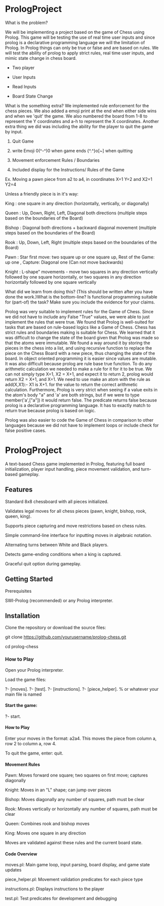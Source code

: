 # PrologProject
What is the problem?

We will be implementing a project based on the game of Chess using Prolog. This game will be testing the use of real time user inputs and since prolog is a declarative programming language we will the limitation of Prolog. In Prolog things can only be true or false and are based on rules. We will test the ability of prolog to apply strict rules, real time user inputs, and mimic state change in chess board.

- Two player

- User Inputs

- Read Inputs

- Board State Change

What is the something extra?
We implemented rule enforcement for the chess pieces. We also added a emoji print at the end when either side wins and when we 'quit' the game. We also numbered the board from 1-8 to represent the Y coordinates and a-h to represent the X coordinates. Another extra thing we did was including the ability for the player to quit the game by input.

1. Quit Game

2. write Emoji 0(^-^)0 when game ends {^.^}o[~] when quitting

3. Movement enforcement Rules / Boundaries

4. Included display for the Instructions/ Rules of the Game

Ex. Moving a pawn piece from a2 to a4, in coordinates X=1 Y=2 and X2=1 Y2=4

Unless a friendly piece is in it's way:

King  : one square in any direction (horizontally, vertically, or diagonally)

Queen : Up, Down, Right, Left, Diagonal both directions (multiple steps based on the boundaries of the Board)

Bishop : Diagonal both directions + backward diagonal movement (multiple steps based on the boundaries of the Board)

Rook  : Up, Down, Left, Right (multiple steps based on the boundaries of the Board)

Pawn  : Star first move: two square up or one square up, Rest of the Game: up one , Capture: Diagonal one (Can not move backwards)

Knight  : L-shape" movements - move two squares in any direction vertically followed by one square horizontally, or two squares in any direction horizontally followed by one square vertically

What did we learn from doing this?
(This should be written after you have done the work.)What is the bottom-line? Is functional programming suitable for (part-of) the task? Make sure you include the evidence for your claims.

Prolog was very suitable to implement rules for the Game of Chess. Since we did not have to include any False "True" values, we were able to just implement the rules that were true. We found that Prolog is well-suited for tasks that are based on rule-based logics like a Game of Chess. Chess has strict rules and boundaries making is suitable for Chess. We learned that it was difficult to change the state of the board given that Prolog was made so that the atoms were immutable. We found a way around it by storing the pieces in the chess into a list, and using recursive function to replace the piece on the Chess Board with a new piece, thus changing the state of the board. In object oriented programming it is easier since values are mutable. It was also difficult because prolog are rule base true function. To do any arithmetic calculation we needed to make a rule for it for it to be true. We can not simply type X=1, X2 = X+1, and expect it to return 2, prolog would return X2 = X+1, and X=1. We need to use make an atom with the rule as add(X,X1):- X1 is X+1. for the value to return the correct arithmetic calculation. Furthermore, Prolog is very strict when seeing if a value exits in the atom's body "a" and 'a' are both strings, but if we were to type member('a',["a"]) it would return false. The predicate returns false because prolog is a declarative programming language. It has to exactly match to return true because prolog is based on logic.

Prolog was also easier to code the Game of Chess in comparison to other languages because we did not have to implement loops or include check for false positive cases.


# PrologProject

A text-based Chess game implemented in Prolog, featuring full board initialization, player input handling, piece movement validation, and turn-based gameplay.

## Features

Standard 8x8 chessboard with all pieces initialized.

Validates legal moves for all chess pieces (pawn, knight, bishop, rook, queen, king).

Supports piece capturing and move restrictions based on chess rules.

Simple command-line interface for inputting moves in algebraic notation.

Alternating turns between White and Black players.

Detects game-ending conditions when a king is captured.

Graceful quit option during gameplay.

## Getting Started
Prerequisites

SWI-Prolog (recommended) or any Prolog interpreter.

## Installation
Clone the repository or download the source files:

git clone https://github.com/yourusername/prolog-chess.git

cd prolog-chess

### How to Play
Open your Prolog interpreter.

Load the game files:

?- [moves].
?- [test].
?- [instructions].
?- [piece_helper].  % or whatever your main file is named

#### Start the game:
?- start.

#### How to Play
Enter your moves in the format: a2a4.
This moves the piece from column a, row 2 to column a, row 4.

To quit the game, enter: quit.

#### Movement Rules
Pawn: Moves forward one square; two squares on first move; captures diagonally

Knight: Moves in an "L" shape; can jump over pieces

Bishop: Moves diagonally any number of squares, path must be clear

Rook: Moves vertically or horizontally any number of squares, path must be clear

Queen: Combines rook and bishop moves

King: Moves one square in any direction

Moves are validated against these rules and the current board state.

#### Code Overview
moves.pl: Main game loop, input parsing, board display, and game state updates

piece_helper.pl: Movement validation predicates for each piece type

instructions.pl: Displays instructions to the player

test.pl: Test predicates for development and debugging



